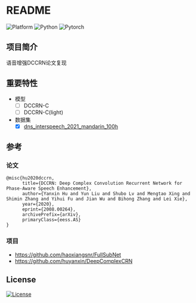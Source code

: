 # README

![Platform](https://img.shields.io/badge/Platform-win10--64-lightgrey)
![Python](https://img.shields.io/badge/Python-3.7-orange)
![Pytorch](https://img.shields.io/badge/Pytoch-1.10.1-orange)

## 项目简介

语音增强DCCRN论文复现

## 重要特性

- 模型
  - [ ] DCCRN-C
  - [ ] DCCRN-C(light) 

- 数据集
  - [x] [dns_interspeech_2021_mandarin_100h](https://aistudio.baidu.com/aistudio/datasetdetail/119056)

## 参考

### 论文

```text
@misc{hu2020dccrn,
      title={DCCRN: Deep Complex Convolution Recurrent Network for Phase-Aware Speech Enhancement}, 
      author={Yanxin Hu and Yun Liu and Shubo Lv and Mengtao Xing and Shimin Zhang and Yihui Fu and Jian Wu and Bihong Zhang and Lei Xie},
      year={2020},
      eprint={2008.00264},
      archivePrefix={arXiv},
      primaryClass={eess.AS}
}
```

### 项目

- https://github.com/haoxiangsnr/FullSubNet
- https://github.com/huyanxin/DeepComplexCRN

## License

[![License](https://img.shields.io/badge/License-BSD-green)](https://github.com/sc0ttms/SE-DCCRN/blob/main/LICENSE)
